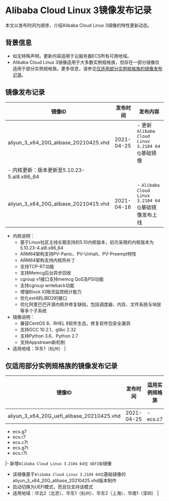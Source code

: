 # Alibaba Cloud Linux 3镜像发布记录

本文以发布时间为顺序，介绍Alibaba Cloud Linux 3镜像的特性更新动态。

## 背景信息

-   如无特殊声明，更新内容适用于云服务器ECS所有可用地域。
-   Alibaba Cloud Linux 3镜像适用于大多数实例规格族，但存在一部分镜像仅适用于部分实例规格族。更多信息，请参见[仅适用部分实例规格族的镜像发布记录](#section_gb2_fnv_vbn)。

## 镜像发布记录

|镜像ID|发布时间|发布内容|
|----|----|----|
|aliyun\_3\_x64\_20G\_alibase\_20210425.vhd|2021-04-25|-   更新`Alibaba Cloud Linux 3.2104 64位`基础镜像
-   内核更新：版本更新至5.10.23-5.al8.x86\_64 |
|aliyun\_3\_x64\_20G\_alibase\_20210415.vhd|2021-04-16|-   `Alibaba Cloud Linux 3.2104 64位`基础镜像发布上线
-   内核说明：
    -   基于Linux社区主线长期支持的5.10内核版本，初次采用的内核版本为5.10.23-4.al8.x86\_64
    -   ARM64架构支持PV-Panic、PV-Unhalt、PV-Preempt特性
    -   ARM64架构支持内核热补丁
    -   支持TCP-RT功能
    -   支持Memcg后台异步回收
    -   cgroup v1接口支持memcg QoS及PSI功能
    -   支持cgroup writeback功能
    -   增强Block IO限流监控统计能力
    -   优化ext4的JBD2的接口
    -   优化阿里巴巴开源内核并修复缺陷，包括调度器、内存、文件系统与块层等多个子系统
-   镜像说明：
    -   兼容CentOS 8、RHEL 8软件生态，修复软件包安全漏洞
    -   支持GCC 10.2.1、glibc 2.32
    -   支持Python 3.6、Python 2.7
    -   支持Appstream新机制
-   适用地域：华东1（杭州） |

## 仅适用部分实例规格族的镜像发布记录

|镜像ID|发布时间|适用实例规格族|发布内容|
|----|----|-------|----|
|aliyun\_3\_x64\_20G\_uefi\_alibase\_20210425.vhd|2021-04-25|-   ecs.c7
-   ecs.g7
-   ecs.r7
-   ecs.c7t
-   ecs.g7t
-   ecs.r7t

|-   新增`Alibaba Cloud Linux 3.2104 64位 UEFI版`镜像
-   该镜像基于`Alibaba Cloud Linux 3.2104 64位`基础镜像的aliyun\_3\_x64\_20G\_alibase\_20210425.vhd版本制作
-   启动切换为UEFI模式，而且仅支持该模式
-   适用地域：华北2（北京）、华东1（杭州）、华东2（上海）、华南1（深圳） |

